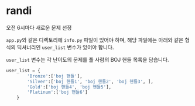 # randi

오전 6시마다 새로운 문제 선정

`app.py`와 같은 디렉토리에 `info.py` 파일이 있어야 하며, 해당 파일에는 아래와 같은 형식의 딕셔너리인 `user_list` 변수가 있어야 합니다.

`user_list` 변수는 각 난이도의 문제를 풀 사람의 BOJ 핸들 목록을 담습니다.
```python
user_list = {
        'Bronze':['boj 핸들'],
        'Silver':['boj 핸들1', 'boj 핸들2', 'boj 핸들3', ],
        'Gold':['boj 핸들4', 'boj 핸들5'],
        'Platinum':['boj 핸들6']
    }
```
